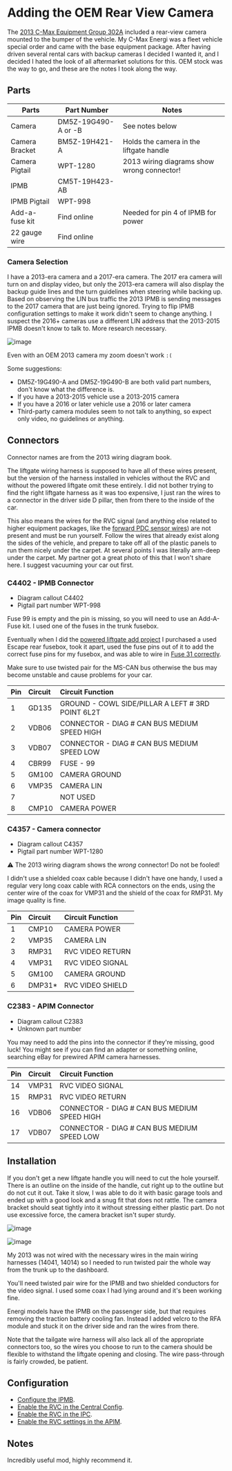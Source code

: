 # Adding the OEM Rear View Camera

The [2013 C-Max Equipment Group 302A](/docs/ford/2013-cmax-brochure.pdf) included a rear-view camera mounted to the bumper of the vehicle. My C-Max Energi was a fleet vehicle special order and came with the base equipment package. After having driven several rental cars with backup cameras I decided I wanted it, and I decided I hated the look of all aftermarket solutions for this. OEM stock was the way to go, and these are the notes I took along the way.

## Parts

| Parts          | Part Number    | Notes                                      |
| -------------- | -------------- | ------------------------------------------ |
| Camera         | DM5Z-19G490-A or -B  | See notes below                            |
| Camera Bracket | BM5Z-19H421-A  | Holds the camera in the liftgate handle    |
| Camera Pigtail | WPT-1280       | 2013 wiring diagrams show wrong connector! |
| IPMB           | CM5T-19H423-AB |                                            |
| IPMB Pigtail   | WPT-998        |                                            |
| Add-a-fuse kit | Find online    | Needed for pin 4 of IPMB for power         |
| 22 gauge wire  | Find online    |                                            |

### Camera Selection

I have a 2013-era camera and a 2017-era camera. The 2017 era camera will turn on and display video, but only the 2013-era camera will also display the backup guide lines and the turn guidelines when steering while backing up. Based on observing the LIN bus traffic the 2013 IPMB is sending messages to the 2017 camera that are just being ignored. Trying to flip IPMB configuration settings to make it work didn't seem to change anything. I suspect the 2016+ cameras use a different LIN address that the 2013-2015 IPMB doesn't know to talk to. More research necessary.

![image](https://github.com/Cellivar/ford-c-max/assets/1441553/0a4799bd-3cdf-46fd-853a-3f928a83af5e)

Even with an OEM 2013 camera my zoom doesn't work `:(`

Some suggestions:

* DM5Z-19G490-A and DM5Z-19G490-B are both valid part numbers, don't know what the difference is.
* If you have a 2013-2015 vehicle use a 2013-2015 camera
* If you have a 2016 or later vehicle use a 2016 or later camera
* Third-party camera modules seem to not talk to anything, so expect only video, no guidelines or anything.

## Connectors

Connector names are from the 2013 wiring diagram book.

The liftgate wiring harness is supposed to have all of these wires present, but the version of the harness installed in vehicles without the RVC and without the powered liftgate omit these entirely. I did not bother trying to find the right liftgate harness as it was too expensive, I just ran the wires to a connector in the driver side D pillar, then from there to the inside of the car.

This also means the wires for the RVC signal (and anything else related to higher equipment packages, like the [forward PDC sensor wires](./add_parallel_park.md)) are not present and must be run yourself. Follow the wires that already exist along the sides of the vehicle, and prepare to take off all of the plastic panels to run them nicely under the carpet. At several points I was literally arm-deep under the carpet. My partner got a great photo of this that I won't share here. I suggest vacuuming your car out first.

### C4402 - IPMB Connector

* Diagram callout C4402
* Pigtail part number WPT-998

Fuse 99 is empty and the pin is missing, so you will need to use an Add-A-Fuse kit. I used one of the fuses in the trunk fusebox.

Eventually when I did the [powered liftgate add project](./add_powered_liftgate.md) I purchased a used Escape rear fusebox, took it apart, used the fuse pins out of it to add the correct fuse pins for my fusebox, and was able to wire in [Fuse 31 correctly](/systems/electrical/fuses.md).

Make sure to use twisted pair for the MS-CAN bus otherwise the bus may become unstable and cause problems for your car.

| Pin | Circuit | Circuit Function                                  |
| :-- | :------ | :------------------------------------------------ |
| 1   | GD135   | GROUND - COWL SIDE/PILLAR A LEFT # 3RD POINT 6L2T |
| 2   | VDB06   | CONNECTOR - DIAG # CAN BUS MEDIUM SPEED HIGH      |
| 3   | VDB07   | CONNECTOR - DIAG # CAN BUS MEDIUM SPEED LOW       |
| 4   | CBR99   | FUSE - 99                                         |
| 5   | GM100   | CAMERA GROUND                                     |
| 6   | VMP35   | CAMERA LIN                                        |
| 7   |         | NOT USED                                          |
| 8   | CMP10   | CAMERA POWER                                      |

### C4357 - Camera connector

* Diagram callout C4357
* Pigtail part number WPT-1280

⚠️ The 2013 wiring diagram shows the _wrong_ connector! Do not be fooled!

I didn't use a shielded coax cable because I didn't have one handy, I used a regular very long coax cable with RCA connectors on the ends, using the center wire of the coax for VMP31 and the shield of the coax for RMP31. My image quality is fine.

| Pin | Circuit | Circuit Function |
| :-- | :------ | :--------------- |
| 1   | CMP10   | CAMERA POWER     |
| 2   | VMP35   | CAMERA LIN       |
| 3   | RMP31   | RVC VIDEO RETURN |
| 4   | VMP31   | RVC VIDEO SIGNAL |
| 5   | GM100   | CAMERA GROUND    |
| 6   | DMP31*  | RVC VIDEO SHIELD |

### C2383 - APIM Connector

* Diagram callout C2383
* Unknown part number

You may need to add the pins into the connector if they're missing, good luck! You might see if you can find an adapter or something online, searching eBay for prewired APIM camera harnesses.

| Pin | Circuit | Circuit Function                             |
| :-- | :------ | :------------------------------------------- |
| 14  | VMP31   | RVC VIDEO SIGNAL                             |
| 15  | RMP31   | RVC VIDEO RETURN                             |
| 16  | VDB06   | CONNECTOR - DIAG # CAN BUS MEDIUM SPEED HIGH |
| 17  | VDB07   | CONNECTOR - DIAG # CAN BUS MEDIUM SPEED LOW  |

## Installation

If you don't get a new liftgate handle you will need to cut the hole yourself. There is an outline on the inside of the handle, cut right up to the outline but do not cut it out. Take it slow, I was able to do it with basic garage tools and ended up with a good look and a snug fit that does not rattle. The camera bracket should seat tightly into it without stressing either plastic part. Do not use excessive force, the camera bracket isn't super sturdy.

![image](https://github.com/Cellivar/ford-c-max/assets/1441553/d1a4ba09-7298-427f-a70d-75dee26ca9ed)

![image](https://github.com/Cellivar/ford-c-max/assets/1441553/c736c1a5-f37f-4c0e-914d-947f5f434177)

My 2013 was not wired with the necessary wires in the main wiring harnesses (14041, 14014) so I needed to run twisted pair the whole way from the trunk up to the dashboard.

You'll need twisted pair wire for the IPMB and two shielded conductors for the video signal. I used some coax I had lying around and it's been working fine.

Energi models have the IPMB on the passenger side, but that requires removing the traction battery cooling fan. Instead I added velcro to the RFA module and stuck it on the driver side and ran the wires from there.

Note that the tailgate wire harness will also lack all of the appropriate connectors too, so the wires you choose to run to the camera should be flexible to withstand the liftgate opening and closing. The wire pass-through is fairly crowded, be patient.

## Configuration

* [Configure the IPMB](/systems/modules/IPMB.md).
* [Enable the RVC in the Central Config](/systems/modules/ford_central_config.md).
* [Enable the RVC in the IPC](/systems/modules/IPC.md).
* [Enable the RVC settings in the APIM](/systems/modules/APIM.md).

## Notes

Incredibly useful mod, highly recommend it.
